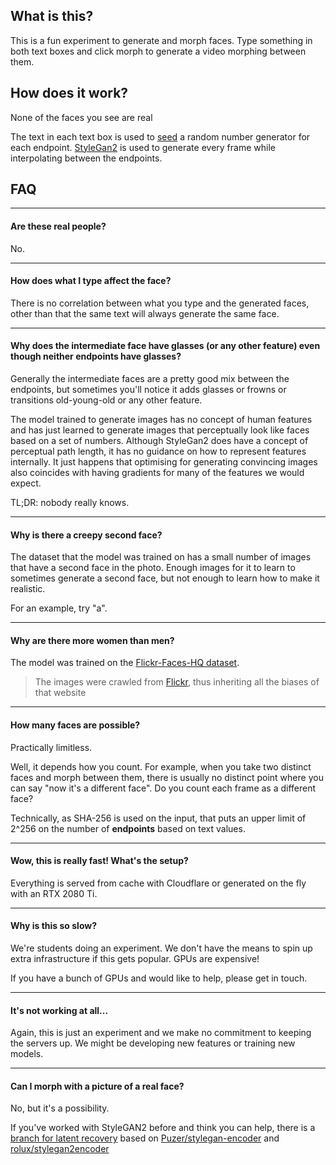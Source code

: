 ## What is this?
This is a fun experiment to generate and morph faces.
Type something in both text boxes and click morph to generate a video morphing between them.

## How does it work?
None of the faces you see are real

The text in each text box is used to [seed](https://en.wikipedia.org/wiki/Random_seed) a random number generator
for each endpoint. [StyleGan2](https://github.com/NVlabs/stylegan2) is used to generate every frame while interpolating
between the endpoints.

<!-- To make the start face, the text in the first text box is [hashed](https://en.wikipedia.org/wiki/Hash_function)
to essentially turn it into a large number. The hash value is then
used as the [seed](https://en.wikipedia.org/wiki/Random_seed) for a random number generator,
and a list of 512 pseudo-random numbers are generated.

[StyleGan2](https://github.com/NVlabs/stylegan2)
is used to generate all images.
Something about stylegan, checkface, interpolation, and a link to more detailed explaination
The more jargon and buzz words the better (not) -->

## FAQ

---

#### Are these real people?
No.

---

#### How does what I type affect the face?
There is no correlation between what you type and the generated faces, other than that the same text will always generate the same face.

---

#### Why does the intermediate face have glasses (or any other feature) even though neither endpoints have glasses?
Generally the intermediate faces are a pretty good mix between the endpoints, but sometimes you'll notice it adds
glasses or frowns or transitions old-young-old or any other feature.

The model trained to generate images has no concept of human features and has just learned to generate images that
perceptually look like faces based on a set of numbers. Although StyleGan2 does have a concept of perceptual path length,
it has no guidance on how to represent features internally. It just happens that optimising for generating convincing images
also coincides with having gradients for many of the features we would expect.

TL;DR: nobody really knows.

---

#### Why is there a creepy second face?
The dataset that the model was trained on has a small number of images that have a second face in the photo.
Enough images for it to learn to sometimes generate a second face, but not enough to learn how to make it realistic.

For an example, try "a".

---

#### Why are there more women than men?
The model was trained on the [Flickr-Faces-HQ dataset](https://github.com/NVlabs/ffhq-dataset).
> The images were crawled from [Flickr](https://www.flickr.com/), thus inheriting all the biases of that website

---

#### How many faces are possible?

Practically limitless.

Well, it depends how you count. For example, when you take two distinct faces and morph between them,
there is usually no distinct point where you can say "now it's a different face".
Do you count each frame as a different face?

Technically, as SHA-256 is used on the input, that puts an upper limit of 2^256 on the number of
**endpoints** based on text values. 

---

#### Wow, this is really fast! What's the setup?
Everything is served from cache with Cloudflare or generated on the fly with an RTX 2080 Ti.

---

#### Why is this so slow?
We're students doing an experiment. We don't have the means to spin up extra infrastructure if this gets popular.
GPUs are expensive!

If you have a bunch of GPUs and would like to help, please get in touch.

---

#### It's not working at all...
Again, this is just an experiment and we make no commitment to keeping the servers up. We might be developing new features
or training new models.

---

#### Can I morph with a picture of a real face?

No, but it's a possibility.

If you've worked with StyleGAN2 before and think you can help,
there is a [branch for latent recovery](https://github.com/check-face/checkface/pull/52)
based on [Puzer/stylegan-encoder](https://github.com/Puzer/stylegan-encoder) and [rolux/stylegan2encoder](https://github.com/rolux/stylegan2encoder)
